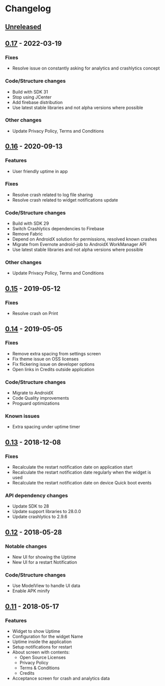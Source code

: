 # Changelog

## [Unreleased]

## [0.17] - 2022-03-19
### Fixes
- Resolve issue on constantly asking for analytics and crashlytics concept

### Code/Structure changes
- Build with SDK 31
- Stop using JCenter
- Add firebase distribution
- Use latest stable libraries and not alpha versions where possible

### Other changes
- Update Privacy Policy, Terms and Conditions

## [0.16] - 2020-09-13
### Features
- User friendly uptime in app

### Fixes
- Resolve crash related to log file sharing
- Resolve crash related to widget notifications update

### Code/Structure changes
- Build with SDK 29
- Switch Crashlytics dependencies to Firebase
- Remove Fabric
- Depend on AndroidX solution for permissions, resolved known crashes
- Migrate from Evernote android-job to AndroidX WorkManager API
- Use latest stable libraries and not alpha versions where possible

### Other changes
- Update Privacy Policy, Terms and Conditions

## [0.15] - 2019-05-12
### Fixes
- Resolve crash on Print

## [0.14] - 2019-05-05
### Fixes
- Remove extra spacing from settings screen
- Fix theme issue on OSS licenses
- Fix flickering issue on developer options
- Open links in Credits outside application

### Code/Structure changes
- Migrate to AndroidX
- Code Quality improvements
- Proguard optimizations

### Known issues
- Extra spacing under uptime timer

## [0.13] - 2018-12-08
### Fixes
- Recalculate the restart notification date on application start
- Recalculate the restart notification date regularly when the widget is used
- Recalculate the restart notification date on device Quick boot events

### API dependency changes
- Update SDK to 28
- Update support libraries to 28.0.0
- Update crashlytics to 2.9.6

## [0.12] - 2018-05-28
### Notable changes
- New UI for showing the Uptime
- New UI for a restart Notification

### Code/Structure changes
- Use ModelView to handle UI data
- Enable APK minify

## [0.11] - 2018-05-17
### Features
- Widget to show Uptime
- Configuration for the widget Name
- Uptime inside the application
- Setup notifications for restart
- About screen with contents:
    - Open Source Licenses
    - Privacy Policy
    - Terms & Conditions
    - Credits
- Acceptance screen for crash and analytics data

[Unreleased]: ../../compare/v0.17...master
[0.17]: ../../compare/v0.16...v0.17
[0.16]: ../../compare/v0.15...v0.16
[0.15]: ../../compare/v0.14...v0.15
[0.14]: ../../compare/v0.13...v0.14
[0.13]: ../../compare/v0.12...v0.13
[0.12]: ../../compare/v0.11...v0.12
[0.11]: ../../tree/v0.11

